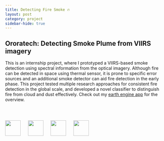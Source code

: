 ```yaml
---
title: Detecting Fire Smoke 🔥
layout: post
category: project
sidebar-hide: true
---
```


## Ororatech: Detecting Smoke Plume from VIIRS imagery

This is an internship project, where I prototyped a VIIRS-based smoke detection using spectral information from the optical imagery. Although fire can be detected in space using thermal sensor, it is prone to specific error sources and an additional smoke detector can aid fire detection in the early phase. This project tested multiple research approaches for consistent fire detection in the global scale, and developed a novel classifier to distinguish fire from cloud and dust effectively. Check out my [earth engine app](https://pinkychow1010.users.earthengine.app/view/smokedetection) for the overview.


<span class="image left"><img src="{{ 'assets/images/smoke.gif' | relative_url }}" alt="" /></span>

<br>

<p float="left">
  <img src="https://raw.githubusercontent.com/FortAwesome/Font-Awesome/6.x/svgs/brands/python.svg" width="50" height="50">
  &nbsp;&nbsp;&nbsp;&nbsp;
  <img src="https://raw.githubusercontent.com/FortAwesome/Font-Awesome/6.x/svgs/brands/gitlab.svg" width="50" height="50">
  &nbsp;&nbsp;&nbsp;&nbsp;
  <img src="https://raw.githubusercontent.com/FortAwesome/Font-Awesome/6.x/svgs/solid/earth-europe.svg" width="50" height="50">
  &nbsp;&nbsp;&nbsp;&nbsp;
  <img src="https://raw.githubusercontent.com/FortAwesome/Font-Awesome/6.x/svgs/brands/js.svg" width="50" height="50">
</p>
